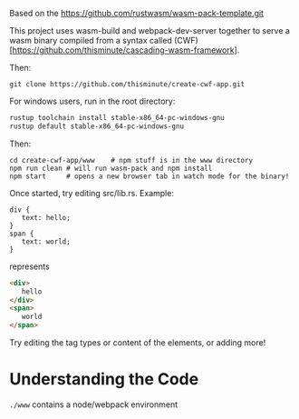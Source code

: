 Based on the https://github.com/rustwasm/wasm-pack-template.git

This project uses wasm-build and webpack-dev-server together to serve a wasm binary compiled from a syntax called (CWF)[https://github.com/thisminute/cascading-wasm-framework].

Then:
```
git clone https://github.com/thisminute/create-cwf-app.git
```

For windows users, run in the root directory:
```bash
rustup toolchain install stable-x86_64-pc-windows-gnu
rustup default stable-x86_64-pc-windows-gnu
```

Then:
```
cd create-cwf-app/www    # npm stuff is in the www directory
npm run clean # will run wasm-pack and npm install
npm start     # opens a new browser tab in watch mode for the binary!
```

Once started, try editing src/lib.rs. Example:

```cwf
div {
   text: hello;
}
span {
   text: world;
}
```
represents
```html
<div>
   hello
</div>
<span>
   world
</span>
```

Try editing the tag types or content of the elements, or adding more!

# Understanding the Code

`./www` contains a node/webpack environment
